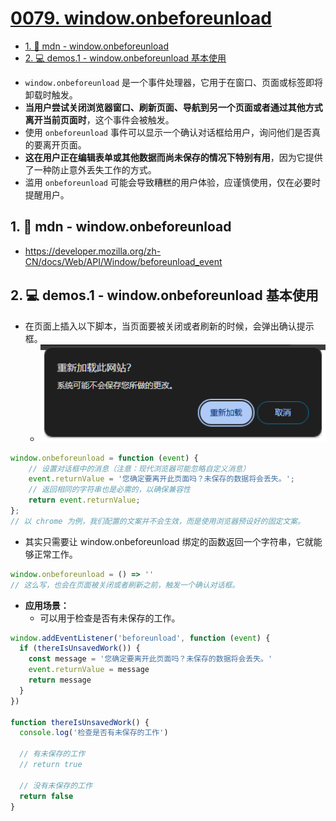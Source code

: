 # [0079. window.onbeforeunload](https://github.com/Tdahuyou/TNotes.html-css-js/tree/main/notes/0079.%20window.onbeforeunload)

<!-- region:toc -->
- [1. 🔗 mdn - window.onbeforeunload](#1--mdn---windowonbeforeunload)
- [2. 💻 demos.1 - window.onbeforeunload 基本使用](#2--demos1---windowonbeforeunload-基本使用)
<!-- endregion:toc -->
- `window.onbeforeunload` 是一个事件处理器，它用于在窗口、页面或标签即将卸载时触发。
- **当用户尝试关闭浏览器窗口、刷新页面、导航到另一个页面或者通过其他方式离开当前页面时**，这个事件会被触发。
- 使用 `onbeforeunload` 事件可以显示一个确认对话框给用户，询问他们是否真的要离开页面。
- **这在用户正在编辑表单或其他数据而尚未保存的情况下特别有用**，因为它提供了一种防止意外丢失工作的方式。
- 滥用 `onbeforeunload` 可能会导致糟糕的用户体验，应谨慎使用，仅在必要时提醒用户。

## 1. 🔗 mdn - window.onbeforeunload

- https://developer.mozilla.org/zh-CN/docs/Web/API/Window/beforeunload_event

## 2. 💻 demos.1 - window.onbeforeunload 基本使用

- 在页面上插入以下脚本，当页面要被关闭或者刷新的时候，会弹出确认提示框。
  - ![](assets/2025-01-02-09-46-36.png)

```javascript
window.onbeforeunload = function (event) {
    // 设置对话框中的消息（注意：现代浏览器可能忽略自定义消息）
    event.returnValue = '您确定要离开此页面吗？未保存的数据将会丢失。';
    // 返回相同的字符串也是必需的，以确保兼容性
    return event.returnValue;
};
// 以 chrome 为例，我们配置的文案并不会生效，而是使用浏览器预设好的固定文案。
```

- 其实只需要让 window.onbeforeunload 绑定的函数返回一个字符串，它就能够正常工作。

```js
window.onbeforeunload = () => ''
// 这么写，也会在页面被关闭或者刷新之前，触发一个确认对话框。
```

- **应用场景：**
  - 可以用于检查是否有未保存的工作。

```javascript
window.addEventListener('beforeunload', function (event) {
  if (thereIsUnsavedWork()) {
    const message = '您确定要离开此页面吗？未保存的数据将会丢失。'
    event.returnValue = message
    return message
  }
})

function thereIsUnsavedWork() {
  console.log('检查是否有未保存的工作')

  // 有未保存的工作
  // return true

  // 没有未保存的工作
  return false
}
```
